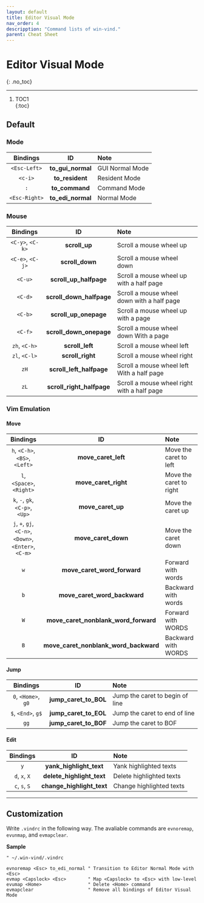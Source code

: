 ```yaml
---
layout: default
title: Editor Visual Mode
nav_order: 4
descripption: "Command lists of win-vind."
parent: Cheat Sheet
---
```


# Editor Visual Mode
{: .no_toc}  

<hr>

1. TOC1  
{:toc}

## Default

### Mode

|Bindings|ID|Note|
|:---:|:---:|:---|
|`<Esc-Left>`|**to_gui_normal**|GUI Normal Mode|
|`<c-i>`|**to_resident**|Resident Mode|
|`:`|**to_command**|Command Mode|
|`<Esc-Right>`|**to_edi_normal**|Normal Mode|

### Mouse

|Bindings|ID|Note|
|:---:|:---:|:---|
|`<C-y>`, `<C-k>`|**scroll_up**|Scroll a mouse wheel up|
|`<C-e>`, `<C-j>`|**scroll_down**|Scroll a mouse wheel down|
|`<C-u>`|**scroll_up_halfpage**|Scroll a mouse wheel up with a half page|
|`<C-d>`|**scroll_down_halfpage**|Scroll a mouse wheel down with a half page|
|`<C-b>`|**scroll_up_onepage**|Scroll a mouse wheel up with a page|
|`<C-f>`|**scroll_down_onepage**|Scroll a mouse wheel down With a page|
|`zh`, `<C-h>`|**scroll_left**|Scroll a mouse wheel left|
|`zl`, `<C-l>`|**scroll_right**|Scroll a mouse wheel right|
|`zH`|**scroll_left_halfpage**|Scroll a mouse wheel left With a half page|
|`zL`|**scroll_right_halfpage**|Scroll a mouse wheel right with a half page|

### Vim Emulation
#### Move

|Bindings|ID|Note|
|:---:|:---:|:---|
|`h`, `<C-h>`, `<BS>`, `<Left>`|**move_caret_left**|Move the caret to left|
|`l`, `<Space>`, `<Right>`|**move_caret_right**|Move the caret to right|
|`k`, `-`, `gk`, `<C-p>`, `<Up>`|**move_caret_up**|Move the caret up|
|`j`, `+`, `gj`, `<C-n>`, `<Down>`, `<Enter>`, `<C-m>`|**move_caret_down**|Move the caret down|
|`w`|**move_caret_word_forward**|Forward with words|
|`b`|**move_caret_word_backward**|Backward with words|
|`W`|**move_caret_nonblank_word_forward**|Forward with WORDS|
|`B`|**move_caret_nonblank_word_backward**|Backward with WORDS|

#### Jump

|Bindings|ID|Note|
|:---:|:---:|:---|
|`0`, `<Home>`, `g0`|**jump_caret_to_BOL**|Jump the caret to begin of line|
|`$`, `<End>`, `g$`|**jump_caret_to_EOL**|Jump the caret to end of line|
|`gg`|**jump_caret_to_BOF**|Jump the caret to BOF|


#### Edit

|Bindings|ID|Note|
|:---:|:---:|:---|
|`y`|**yank_highlight_text**|Yank highlighted texts|
|`d`, `x`, `X`|**delete_highlight_text**|Delete highlighted texts|
|`c`, `s`, `S`|**change_highlight_text**|Change highlighted texts|

<hr>

## Customization

Write `.vindrc` in the following way. The avaliable commands are `evnoremap`, `evunmap`, and `evmapclear`.

**Sample**
```vim
" ~/.win-vind/.vindrc

evnoremap <Esc> to_edi_normal " Transition to Editor Normal Mode with <Esc>
evmap <Capslock> <Esc>        " Map <Capslock> to <Esc> with low-level
evumap <Home>                 " Delete <Home> command
evmapclear                    " Remove all bindings of Editor Visual Mode
```

<br>
<br>
<br>
<br>
